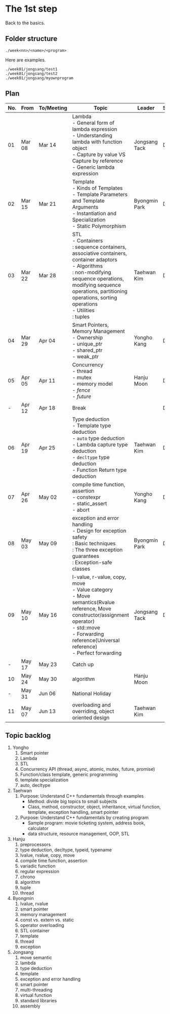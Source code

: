 # The 1st step

Back to the basics.

## Folder structure

```
./week<nn>/<name>/<program>
```

Here are examples.

```
./week01/jongsang/test1
./week01/jongsang/test2
./week01/jongsang/myownprogram
```

## Plan

| No. | From | To/Meeting | Topic | Leader | Status |
|---|---|---|---|---|---|
| 01 | Mar 08 | Mar 14 | Lambda <br>- General form of lambda expression<br>- Understanding lambda with function object<br>- Capture by value VS Capture by reference<br>- Generic lambda expression | Jongsang Tack | Done |
| 02 | Mar 15 | Mar 21 | Template <br>- Kinds of Templates <br>- Template Parameters and Template Arguments <br>- Instantiation and Specialization <br>- Static Polymorphism | Byongmin Park | Done |
| 03 | Mar 22 | Mar 28 | STL<br>- Containers<br>: sequence containers, associative containers, container adaptors<br>- Algorithms<br>: non-modifying sequence operations, modifying sequence operations, partitioning operations, sorting operations<br>- Utilities<br>: tuples | Taehwan Kim | Done |
| 04 | Mar 29 | Apr 04 | Smart Pointers, Memory Management<br>- Ownership<br>- unique_ptr<br>- shared_ptr<br>- weak_ptr | Yongho Kang | Done |
| 05 | Apr 05 | Apr 11 | Concurrency<br> - thread<br>- mutex<br>- memory model<br>- _fence_<br>- _future_ | Hanju Moon | Done |
| - | Apr 12 | Apr 18 | Break | | Done |
| 06 | Apr 19 | Apr 25 | Type deduction<br> - Template type deduction<br>- ```auto``` type deduction<br>- Lambda capture type deduction<br>- ```decltype``` type deduction<br>- Function Return type deduction<br> | Taehwan Kim | Done |
| 07 | Apr 26 | May 02 | compile time function, assertion<br>- constexpr<br>- static_assert<br>- abort | Yongho Kang | Done |
| 08 | May 03 | May 09 | exception and error handling<br>- Design for exception safety<br> : Basic techniques<br> : The three exception guarantees<br> : Exception-safe classes | Byongmin Park | Done |
| 09 | May 10 | May 16 | l-value, r-value, copy, move<br>- Value category<br>- Move semantics(Rvalue reference, Move constructor/assignment operator)<br>- std::move<br>- Forwarding reference(Universal reference)<br>- Perfect forwarding | Jongsang Tack | Done |
| - | May 17 | May 23 | Catch up | | |
| 10 | May 24 | May 30 | algorithm | Hanju Moon | |
| - | May 31 | Jun 06 | National Holiday | | |
| 11 | May 07 | Jun 13 | overloading and overriding, object oriented design | Taehwan Kim| |


## Topic backlog
1. Yongho
   1. Smart pointer
   1. Lambda
   1. STL
   1. Concurrency API (thread, async, atomic, mutex, future, promise)
   1. Function/class template, generic programming
   1. template specialization
   1. auto, decltype
1. Taehwan
   1. Purpose: Understand C++ fundamentals through examples
      - Method: divide big topics to small subjects
      - Class, method, constructor, object, inheritance, virtual function, template, exception handling, smart pointer
   1. Purpose: Understand C++ fundamentals by creating program
      - Sample program: movie ticketing system, address book, calculator
      - data structure, resource management, OOP, STL
1. Hanju
   1. preprocessors
   1. type deduction, decltype, typeid, typename
   1. lvalue, rvalue, copy, move
   1. compile time function, assertion
   1. variadic function
   1. regular expression
   1. chrono
   1. algorithm
   1. tuple
   1. thread
1. Byongmin
   1. lvalue, rvalue
   1. smart pointer
   1. memory management
   1. const vs. extern vs. static
   1. operator overloading
   1. STL container
   1. template
   1. thread
   1. exception
1. Jongsang
   1. move semantic
   1. lambda
   1. type deduction
   1. template
   1. exception and error handling
   1. smart pointer
   1. multi-threading
   1. virtual function
   1. standard libraries
   1. assembly
